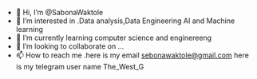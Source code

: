 - 👋 Hi, I’m @SabonaWaktole
- 👀 I’m interested in .Data analysis,Data Engineering AI and Machine learning
- 🌱 I’m currently learning  computer science and enginereeng
- 💞️ I’m looking to collaborate on ...
- 📫 How to reach me .here is my email sebonawaktole@gmail.com here is my telegram user name The_West_G

<!---
SabonaWaktole/SabonaWaktole is a ✨ special ✨ repository because its `README.md` (this file) appears on your GitHub profile.
You can click the Preview link to take a look at your changes.
--->
